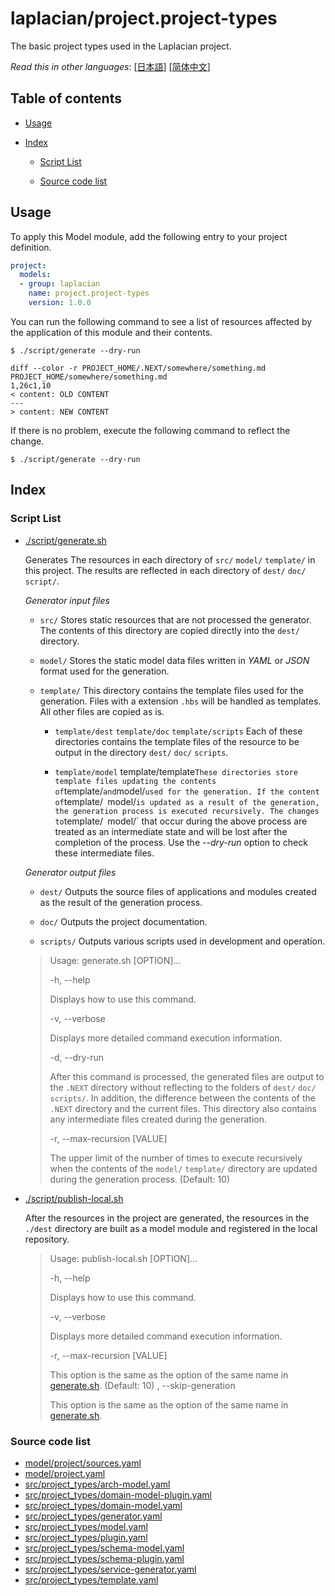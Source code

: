 <!-- @head-content@ -->
# laplacian/project.project-types

The basic project types used in the Laplacian project.


*Read this in other languages*: [[日本語](README_ja.md)] [[简体中文](README_zh.md)]
<!-- @head-content@ -->

<!-- @toc@ -->
## Table of contents
- [Usage](#usage)

- [Index](#index)

  * [Script List](#script-list)

  * [Source code list](#source-code-list)



<!-- @toc@ -->

<!-- @main-content@ -->
## Usage

To apply this Model module, add the following entry to your project definition.
```yaml
project:
  models:
  - group: laplacian
    name: project.project-types
    version: 1.0.0
```

You can run the following command to see a list of resources affected by the application of this module and their contents.
```console
$ ./script/generate --dry-run

diff --color -r PROJECT_HOME/.NEXT/somewhere/something.md PROJECT_HOME/somewhere/something.md
1,26c1,10
< content: OLD CONTENT
---
> content: NEW CONTENT
```

If there is no problem, execute the following command to reflect the change.
```console
$ ./script/generate --dry-run

```


## Index


### Script List


- [./script/generate.sh](<./scripts/generate.sh>)

  Generates The resources in each directory of `src/` `model/` `template/` in this project.
  The results are reflected in each directory of `dest/` `doc/` `script/`.

  *Generator input files*

  - `src/`
    Stores static resources that are not processed the generator.
    The contents of this directory are copied directly into the `dest/` directory.

  - `model/`
    Stores the static model data files written in *YAML* or *JSON* format used for the generation.

  - `template/`
    This directory contains the template files used for the generation.
    Files with a extension `.hbs` will be handled as templates. All other files are copied as is.

    - `template/dest` `template/doc` `template/scripts`
      Each of these directories contains the template files of the resource to be output
      in the directory `dest/` `doc/` `scripts`.

    - `template/model` template/template`
      These directories store template files updating the contents of `template/` and `model/` used for the generation.
      If the content of `template/` `model/` is updated as a result of the generation,
      the generation process is executed recursively.
      The changes to `template/` `model/` that occur during the above process are treated as an intermediate state
      and will be lost after the completion of the process.
      Use the *--dry-run* option to check these intermediate files.

  *Generator output files*

  - `dest/`
    Outputs the source files of applications and modules created as the result of
    the generation process.

  - `doc/`
    Outputs the project documentation.

  - `scripts/`
    Outputs various scripts used in development and operation.

  > Usage: generate.sh [OPTION]...
  >
  > -h, --help
  >
  >   Displays how to use this command.
  >   
  > -v, --verbose
  >
  >   Displays more detailed command execution information.
  >   
  > -d, --dry-run
  >
  >   After this command is processed, the generated files are output to the `.NEXT` directory
  >   without reflecting to the folders of `dest/` `doc/` `scripts/`.
  >   In addition, the difference between the contents of the `.NEXT` directory and the current files.
  >   This directory also contains any intermediate files created during the generation.
  >   
  > -r, --max-recursion [VALUE]
  >
  >   The upper limit of the number of times to execute recursively
  >   when the contents of the `model/` `template/` directory are updated
  >   during the generation process.
  >    (Default: 10)
- [./script/publish-local.sh](<./scripts/publish-local.sh>)

  After the resources in the project are generated,
  the resources in the `./dest` directory are built as a model module
  and registered in the local repository.

  > Usage: publish-local.sh [OPTION]...
  >
  > -h, --help
  >
  >   Displays how to use this command.
  >   
  > -v, --verbose
  >
  >   Displays more detailed command execution information.
  >   
  > -r, --max-recursion [VALUE]
  >
  >   This option is the same as the option of the same name in [generate.sh](<./scripts/generate.sh>).
  >    (Default: 10)
  > , --skip-generation
  >
  >   This option is the same as the option of the same name in [generate.sh](<./scripts/generate.sh>).
  >   
### Source code list


- [model/project/sources.yaml](<./model/project/sources.yaml>)
- [model/project.yaml](<./model/project.yaml>)
- [src/project_types/arch-model.yaml](<./src/project_types/arch-model.yaml>)
- [src/project_types/domain-model-plugin.yaml](<./src/project_types/domain-model-plugin.yaml>)
- [src/project_types/domain-model.yaml](<./src/project_types/domain-model.yaml>)
- [src/project_types/generator.yaml](<./src/project_types/generator.yaml>)
- [src/project_types/model.yaml](<./src/project_types/model.yaml>)
- [src/project_types/plugin.yaml](<./src/project_types/plugin.yaml>)
- [src/project_types/schema-model.yaml](<./src/project_types/schema-model.yaml>)
- [src/project_types/schema-plugin.yaml](<./src/project_types/schema-plugin.yaml>)
- [src/project_types/service-generator.yaml](<./src/project_types/service-generator.yaml>)
- [src/project_types/template.yaml](<./src/project_types/template.yaml>)


<!-- @main-content@ -->